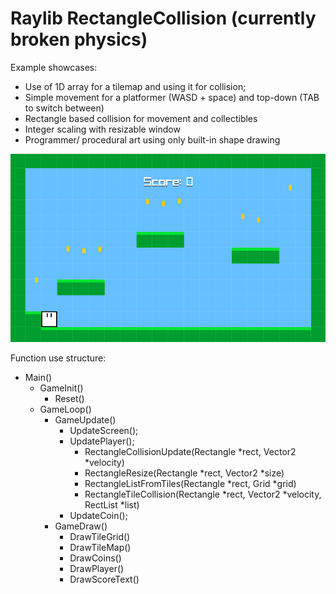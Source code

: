 # Raylib RectangleCollision (currently broken physics)
Example showcases:
  * Use of 1D array for a tilemap and using it for collision;
  * Simple movement for a platformer (WASD + space) and top-down (TAB to switch between)
  * Rectangle based collision for movement and collectibles
  * Integer scaling with resizable window
  * Programmer/ procedural art using only built-in shape drawing

![](https://raw.githubusercontent.com/nezvers/Raylib_RectangleCollision/main/Preview.gif)

Function use structure:    
* Main()
  * GameInit()
    * Reset()
  * GameLoop()
    * GameUpdate()
      * UpdateScreen();
      * UpdatePlayer();
        * RectangleCollisionUpdate(Rectangle *rect, Vector2 *velocity)
        * RectangleResize(Rectangle *rect, Vector2 *size)
        * RectangleListFromTiles(Rectangle *rect, Grid *grid)
        * RectangleTileCollision(Rectangle *rect, Vector2 *velocity, RectList *list)
      * UpdateCoin();
    * GameDraw()
      * DrawTileGrid()
      * DrawTileMap()
      * DrawCoins()
      * DrawPlayer()
      * DrawScoreText()

